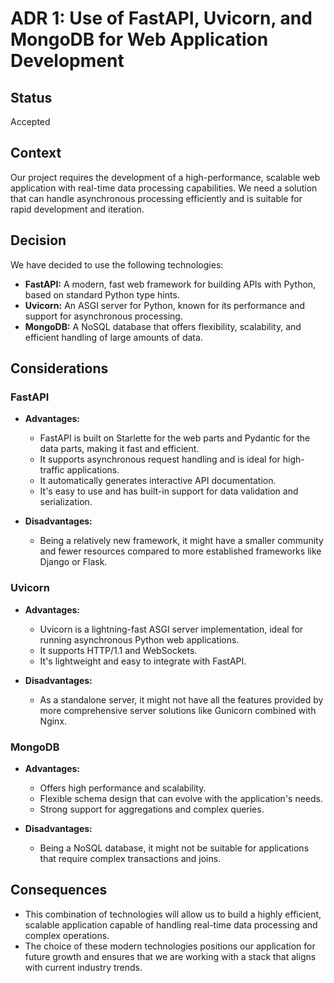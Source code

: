 # ADR 1: Use of FastAPI, Uvicorn, and MongoDB for Web Application Development

## Status
Accepted

## Context
Our project requires the development of a high-performance, scalable web application with real-time data processing capabilities. We need a solution that can handle asynchronous processing efficiently and is suitable for rapid development and iteration.

## Decision
We have decided to use the following technologies:

- **FastAPI:** A modern, fast web framework for building APIs with Python, based on standard Python type hints.
- **Uvicorn:** An ASGI server for Python, known for its performance and support for asynchronous processing.
- **MongoDB:** A NoSQL database that offers flexibility, scalability, and efficient handling of large amounts of data.

## Considerations

### FastAPI
- **Advantages:**
  - FastAPI is built on Starlette for the web parts and Pydantic for the data parts, making it fast and efficient.
  - It supports asynchronous request handling and is ideal for high-traffic applications.
  - It automatically generates interactive API documentation.
  - It's easy to use and has built-in support for data validation and serialization.

- **Disadvantages:**
  - Being a relatively new framework, it might have a smaller community and fewer resources compared to more established frameworks like Django or Flask.

### Uvicorn
- **Advantages:**
  - Uvicorn is a lightning-fast ASGI server implementation, ideal for running asynchronous Python web applications.
  - It supports HTTP/1.1 and WebSockets.
  - It's lightweight and easy to integrate with FastAPI.

- **Disadvantages:**
  - As a standalone server, it might not have all the features provided by more comprehensive server solutions like Gunicorn combined with Nginx.

### MongoDB
- **Advantages:**
  - Offers high performance and scalability.
  - Flexible schema design that can evolve with the application's needs.
  - Strong support for aggregations and complex queries.

- **Disadvantages:**
  - Being a NoSQL database, it might not be suitable for applications that require complex transactions and joins.

## Consequences
- This combination of technologies will allow us to build a highly efficient, scalable application capable of handling real-time data processing and complex operations.
- The choice of these modern technologies positions our application for future growth and ensures that we are working with a stack that aligns with current industry trends.

